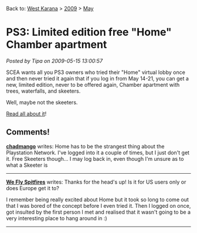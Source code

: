 Back to: [West Karana](/posts/westkarana.md) > [2009](/posts/2009/westkarana.md) > [May](./westkarana.md)
# PS3: Limited edition free "Home" Chamber apartment

*Posted by Tipa on 2009-05-15 13:00:57*

SCEA wants all you PS3 owners who tried their "Home" virtual lobby once and then never tried it again that if you log in from May 14-21, you can get a new, limited edition, never to be offered again, Chamber apartment with trees, waterfalls, and skeeters.

Well, maybe not the skeeters.

[Read all about it](http://playstation.innovyx.net/v?xlllqWvEHWcWqvnJqlPW)!

## Comments!

**[chadmango](http://chadmango.blogspot.com/)** writes: Home has to be the strangest thing about the Playstation Network. I've logged into it a couple of times, but I just don't get it. Free Skeeters though... I may log back in, even though I'm unsure as to what a Skeeter is

---

**[We Fly Spitfires](http://blog.weflyspitfires.com)** writes: Thanks for the head's up! Is it for US users only or does Europe get it to?

I remember being really excited about Home but it took so long to come out that I was bored of the concept before I even tried it. Then I logged on once, got insulted by the first person I met and realised that it wasn't going to be a very interesting place to hang around in :)

---


